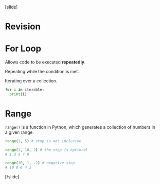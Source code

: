 [slide]
# Revision

# For Loop
Allows code to be executed **repeatedly**.

Repeating while the condition is met.

Iterating over a collection.
```python
for i in iterable:
  print(i)
```

# Range
`range()` is a function in Python, which generates a collection of numbers in a given range.

```python
range(1, 5) # stop is not inclusive
```

```python
range(1, 10, 2) # the step is optional
# 1 3 5 7 9
```

```python
range(10, 1, -2) # negative step
# 10 8 6 4 2
```
[/slide]
